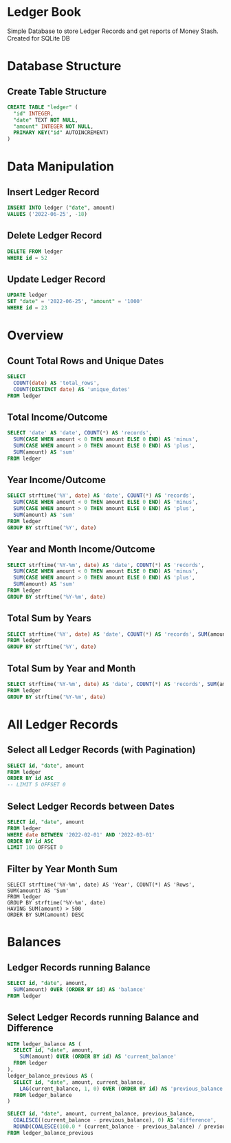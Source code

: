 # Ledger Book
Simple Database to store Ledger Records and get reports of Money Stash. Created for SQLite DB


# Database Structure
## Create Table Structure
```sql
CREATE TABLE "ledger" (
  "id" INTEGER,
  "date" TEXT NOT NULL,
  "amount" INTEGER NOT NULL,
  PRIMARY KEY("id" AUTOINCREMENT)
)
```


# Data Manipulation 
## Insert Ledger Record
```sql
INSERT INTO ledger ("date", amount)
VALUES ('2022-06-25', -18)
```

## Delete Ledger Record
```sql
DELETE FROM ledger
WHERE id = 52
```

## Update Ledger Record
```sql
UPDATE ledger
SET "date" = '2022-06-25', "amount" = '1000'
WHERE id = 23
```


# Overview
## Count Total Rows and Unique Dates
```sql
SELECT
  COUNT(date) AS 'total_rows',
  COUNT(DISTINCT date) AS 'unique_dates'
FROM ledger
```

## Total Income/Outcome
```sql
SELECT 'date' AS 'date', COUNT(*) AS 'records',
  SUM(CASE WHEN amount < 0 THEN amount ELSE 0 END) AS 'minus',
  SUM(CASE WHEN amount > 0 THEN amount ELSE 0 END) AS 'plus',
  SUM(amount) AS 'sum'
FROM ledger
```

## Year Income/Outcome
```sql
SELECT strftime('%Y', date) AS 'date', COUNT(*) AS 'records',
  SUM(CASE WHEN amount < 0 THEN amount ELSE 0 END) AS 'minus',
  SUM(CASE WHEN amount > 0 THEN amount ELSE 0 END) AS 'plus',
  SUM(amount) AS 'sum'
FROM ledger
GROUP BY strftime('%Y', date)
```

## Year and Month Income/Outcome
```sql
SELECT strftime('%Y-%m', date) AS 'date', COUNT(*) AS 'records',
  SUM(CASE WHEN amount < 0 THEN amount ELSE 0 END) AS 'minus',
  SUM(CASE WHEN amount > 0 THEN amount ELSE 0 END) AS 'plus',
  SUM(amount) AS 'sum'
FROM ledger
GROUP BY strftime('%Y-%m', date)
```

## Total Sum by Years
```sql
SELECT strftime('%Y', date) AS 'date', COUNT(*) AS 'records', SUM(amount) AS 'sum'
FROM ledger
GROUP BY strftime('%Y', date)
```

## Total Sum by Year and Month
```sql
SELECT strftime('%Y-%m', date) AS 'date', COUNT(*) AS 'records', SUM(amount) AS 'sum'
FROM ledger
GROUP BY strftime('%Y-%m', date)
```


# All Ledger Records
## Select all Ledger Records (with Pagination)
```sql
SELECT id, "date", amount
FROM ledger
ORDER BY id ASC
-- LIMIT 5 OFFSET 0
```


## Select Ledger Records between Dates
```sql
SELECT id, "date", amount
FROM ledger
WHERE date BETWEEN '2022-02-01' AND '2022-03-01'
ORDER BY id ASC
LIMIT 100 OFFSET 0
```

## Filter by Year Month Sum
```
SELECT strftime('%Y-%m', date) AS 'Year', COUNT(*) AS 'Rows', SUM(amount) AS 'Sum'
FROM ledger
GROUP BY strftime('%Y-%m', date)
HAVING SUM(amount) > 500
ORDER BY SUM(amount) DESC
```


# Balances
## Ledger Records running Balance
```sql
SELECT id, "date", amount,
  SUM(amount) OVER (ORDER BY id) AS 'balance'
FROM ledger
```

## Select Ledger Records running Balance and Difference
```sql
WITH ledger_balance AS (
  SELECT id, "date", amount,
    SUM(amount) OVER (ORDER BY id) AS 'current_balance'
  FROM ledger
),
ledger_balance_previous AS (
  SELECT id, "date", amount, current_balance,
    LAG(current_balance, 1, 0) OVER (ORDER BY id) AS 'previous_balance'
  FROM ledger_balance
)

SELECT id, "date", amount, current_balance, previous_balance,
  COALESCE((current_balance - previous_balance), 0) AS 'difference',
  ROUND(COALESCE(100.0 * (current_balance - previous_balance) / previous_balance, 0), 2) AS 'difference_perc'
FROM ledger_balance_previous
```
